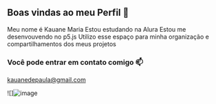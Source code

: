 ## Boas vindas ao meu Perfil 🌸

  Meu nome é Kauane Maria
  Estou estudando na Alura
  Estou me desenvouvendo no p5.js
  Utilizo esse espaço para minha organização e compartilhamentos dos meus projetos

  ### Você pode entrar em contato comigo 📫

  kauanedepaula@gmail.com


  ![]![image](https://github.com/kauanemarya/kauanemarya/assets/173702428/f8c60391-3b9f-4dba-b720-9784bbb90836)


